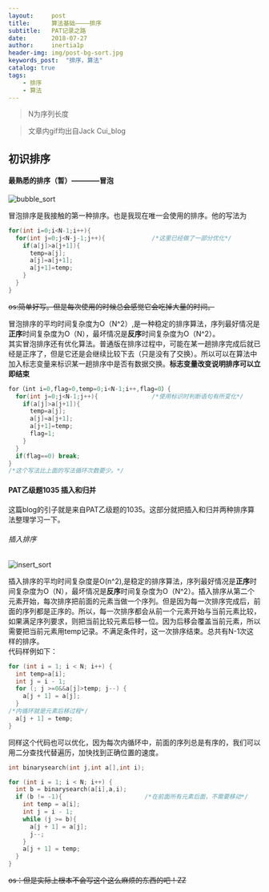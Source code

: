 ```yaml
---
layout:     post
title:      算法基础————排序
subtitle:   PAT记录之路
date:       2018-07-27
author:     inertia1p
header-img: img/post-bg-sort.jpg
keywords_post:  "排序，算法"
catalog: true
tags:
    - 排序
    - 算法
---
```


>N为序列长度

>文章内gif均出自Jack Cui_blog

## 初识排序

#### 最熟悉的排序（暂）————冒泡

![bubble_sort](https://inertia1p.github.io/img_post/bubble_sort.gif)

冒泡排序是我接触的第一种排序。也是我现在唯一会使用的排序。他的写法为

``` c++
for(int i=0;i<N-1;i++){
  for(int j=0;j<N-j-1;j++){             /*这里已经做了一部分优化*/
    if(a[j]>a[j+1]){
      temp=a[j];
      a[j]=a[j+1];
      a[j+1]=temp;
    }
  }
}
```

~~os:简单好写。但是每次使用的时候总会感觉它会吃掉大量的时间。~~<br>

冒泡排序的平均时间复杂度为O（N^2）,是一种稳定的排序算法，序列最好情况是**正序**时间复杂度为O（N），最坏情况是**反序**时间复杂度为O（N^2）。  
其实冒泡排序还有优化算法。普通版在排序过程中，可能在某一趟排序完成后就已经是正序了，但是它还是会继续比较下去（只是没有了交换）。所以可以在算法中加入标志变量来标识某一趟排序中是否有数据交换。**标志变量改变说明排序可以立即结束**

```c++
for（int i=0,flag=0,temp=0;i<N-1;i++,flag=0）{
  for(int j=0;j<N-1;j++){               /*使用标识时判断语句有所变化*/
    if(a[j]>a[j+1]){
      temp=a[j];
      a[j]=a[j+1];
      a[j+1]=temp;
      flag=1;
    }
  }
  if(flag==0) break;
}
/*这个写法比上面的写法循环次数要少。*/
```

#### PAT乙级题1035 插入和归并

这篇blog的引子就是来自PAT乙级题的1035。这部分就把插入和归并两种排序算法整理学习一下。

###### 插入排序

![insert_sort](https://inertia1p.github.io/img_post/insert_sort.gif)

插入排序的平均时间复杂度是O(n^2),是稳定的排序算法，序列最好情况是**正序**时间复杂度为O（N），最坏情况是**反序**时间复杂度为O（N^2）。插入排序从第二个元素开始，每次排序把前面的元素当做一个序列。但是因为每一次排序完成后，前面的序列都是正序的。所以，每一次排序都会从前一个元素开始与当前元素比较，如果满足序列要求，则把当前比较元素后移一位。因为后移会覆盖当前元素，所以需要把当前元素用temp记录。不满足条件时，这一次排序结束。总共有N-1次这样的排序。<br>
代码样例如下：

```c++
for (int i = 1; i < N; i++) {
  int temp=a[i];
  int j = i - 1;
  for (; j >=0&&a[j]>temp; j--) {
    a[j + 1] = a[j];
  }
/*内循环就是元素后移过程*/
  a[j + 1] = temp;
}
```

同样这个代码也可以优化，因为每次内循环中，前面的序列总是有序的，我们可以用二分查找代替遍历，加快找到正确位置的速度。

```c++
int binarysearch(int j,int a[],int i);

for (int i = 1; i < N; i++) {
  int b = binarysearch(a[i],a,i);
  if (b != -1){                       /*在前面所有元素后面，不需要移动*/
    int temp = a[i];
    int j = i - 1;
    while (j >= b){
      a[j + 1] = a[j];
      j--;
    }
    a[j + 1] = temp;
  }
}
```

~~os：但是实际上根本不会写这个这么麻烦的东西的吧！ZZ~~ <br>
